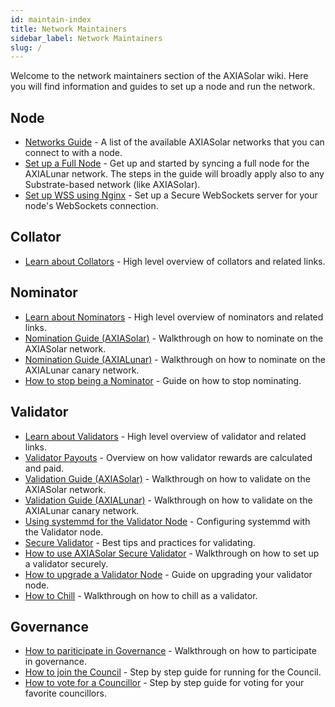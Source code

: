 ```yaml
---
id: maintain-index
title: Network Maintainers
sidebar_label: Network Maintainers
slug: /
---
```


Welcome to the network maintainers section of the AXIASolar wiki. Here you will find information and guides to set up a node and run the network.

## Node

- [Networks Guide](maintain-networks) - A list of the available AXIASolar networks that you can connect to with a node.
- [Set up a Full Node](maintain-sync) - Get up and started by syncing a full node for the AXIALunar network. The steps in the guide will broadly apply also to any Substrate-based network (like AXIASolar).
- [Set up WSS using Nginx](maintain-wss) - Set up a Secure WebSockets server for your node's WebSockets connection.

## Collator

- [Learn about Collators](learn-collator) - High level overview of collators and related links.

## Nominator

- [Learn about Nominators](learn-nominator) - High level overview of nominators and related links.
- [Nomination Guide (AXIASolar)](maintain-guides-how-to-nominate-axiasolar) - Walkthrough on how to nominate on the AXIASolar network.
- [Nomination Guide (AXIALunar)](maintain-guides-how-to-nominate-axialunar) - Walkthrough on how to nominate on the AXIALunar canary network.
- [How to stop being a Nominator](maintain-guides-how-to-unbond) - Guide on how to stop nominating.

## Validator

- [Learn about Validators](learn-validator) - High level overview of validator and related links.
- [Validator Payouts](maintain-guides-validator-payout) - Overview on how validator rewards are calculated and paid.
- [Validation Guide (AXIASolar)](maintain-guides-how-to-validate-axiasolar) - Walkthrough on how to validate on the AXIASolar network.
- [Validation Guide (AXIALunar)](maintain-guides-how-to-validate-axialunar) - Walkthrough on how to validate on the AXIALunar canary network.
- [Using systemmd for the Validator Node](maintain-guides-how-to-systemd) - Configuring systemmd with the Validator node.
- [Secure Validator](maintain-guides-secure-validator) - Best tips and practices for validating.
- [How to use AXIASolar Secure Validator](maintain-guides-how-to-use-axiasolar-secure-validator) - Walkthrough on how to set up a validator securely.
- [How to upgrade a Validator Node](maintain-guides-how-to-upgrade) - Guide on upgrading your validator node.
- [How to Chill](maintain-guides-how-to-chill) - Walkthrough on how to chill as a validator.

## Governance

- [How to pariticipate in Governance](maintain-guides-democracy) - Walkthrough on how to participate in governance.
- [How to join the Council](maintain-guides-how-to-join-council) - Step by step guide for running for the Council.
- [How to vote for a Councillor](maintain-guides-how-to-vote-councillor) - Step by step guide for voting for your favorite councillors.
